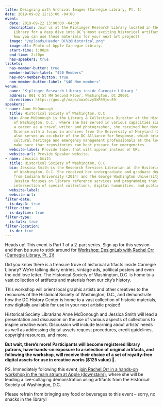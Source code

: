 ```yaml
---
title: Designing with Archival Images (Carnegie Library, Pt. 1)
date: 2019-09-02 12:15:00 -04:00
event:
  date: 2019-09-22 13:00:00 -04:00
  description: Join us at the Kiplinger Research Library located in the Apple Carnegie
    Library for a deep dive into DC’s most exciting historical artifacts, and learn
    how you can use these materials for your next art project!
  image: "/uploads/Header_DC%20Historical.png"
  image-alt: Photo of Apple Carnegie Library.
  start-time: 1:00pm
  end-time: 2:30pm
  has-speakers: true
tickets:
  has-member-button: true
  member-button-label: "$20 Members"
  has-non-member-button: true
  non-member-button-label: "$40 Non-members"
venue:
  name: 'Kiplinger Research Library inside Carnegie Library '
  address: 801 K St NW Second Floor, Washington, DC 20001
  directions: https://goo.gl/maps/xoxQLzy5kR69juu59
speakers:
- name: Anne McDonough
  title: Historical Society of Washington, D.C.
  bio: Anne McDonough is the Library & Collections Director at the Historical Society
    of Washington, D.C., where she has served in various capacities since 2012. Following
    a career as a travel writer and photographer, she received her Masters in Library
    Science with a focus in archives from the University of Maryland (2009). Anne
    also serves as co-chair of the DC Alliance for Response, which brings together
    cultural heritage and emergency management professionals at the local level to
    make sure that repositories can best prepare for emergencies.
  website-label: Provide label that will appear instead of URL
  website-url: Provide Speaker website.
- name: Jessica Smith
  title: Historical Society of Washington, D.C.
  bio: Jessica Smith is the Research Services Librarian at the Historical Society
    of Washington, D.C. She received her undergraduate and graduate degrees in Anthropology
    from Indiana University (2014) and The George Washington University (2016), respectively.
    Jessica focuses on library reference services and programming that explore the
    intersection of special collections, digital humanities, and public engagement.
  website-label: 
  website-url: 
filter-date:
  is-day-3: true
filter-time:
  is-daytime: true
filter-type:
  is-talk: true
filter-location:
  is-dc: true
---
```


Heads up! This event is Part 1 of a 2-part series. Sign up for this session and then be sure to stick around for [Workshop: DesignLab with Rachel Orr (Carnegie Library, Pt. 2)!](https://www.dcdesignweek.org/events/workshop-designlab-with-rachel-orr-carnegie-library-pt-2/)

Did you know there is a treasure trove of historical artifacts inside Carnegie Library? We’re talking diary entries, vintage ads, political posters and even the odd love letter. The Historical Society of Washington, D.C. is home to a vast collection of artifacts and materials from our city’s history. 

This workshop will orient local graphic artists and other creatives to the resources of the Historical Society of Washington, D.C., and demonstrate how the  DC History Center is home to a vast collection of historic materials, now digitally available for use in your next artistic project!

Historical Society Librarians  Anne McDonough and Jessica Smith will lead a presentation and discussion on the use of various aspects of collections to inspire creative work. Discussion will include learning about artists’ needs as well as addressing digital assets request procedures, credit guidelines, copyright resources, and more.

**But wait, there’s more! Participants will become registered library patrons, have hands-on exposure to a selection of original artifacts, and following the workshop, will receive their choice of a set of royalty-free digital assets for use in creative works  ($125 value) 🤑.**

PS. Immediately following this event, [join Rachel Orr in a hands-on workshop in the main atrium at Apple (downstairs)](https://www.dcdesignweek.org/events/workshop-designlab-with-rachel-orr-carnegie-library-pt-2/), where she will be leading a live-collaging demonstration using artifacts from the Historical Society of Washington, D.C. 

Please refrain from bringing any food or beverages to this event – sorry, no snacks in the library!
